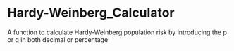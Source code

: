 # Hardy-Weinberg_Calculator
A function to calculate Hardy-Weinberg population risk by introducing the p or q in both decimal or percentage
